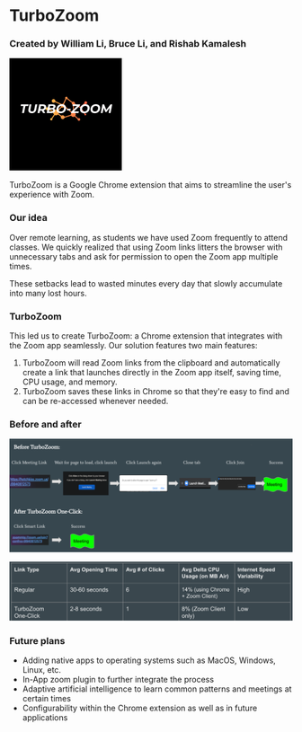 # TurboZoom
### Created by William Li, Bruce Li, and Rishab Kamalesh
![TurboZoom logo](Turbo-Zoom-Logo.png "TurboZoom logo")

TurboZoom is a Google Chrome extension that aims to streamline the user's experience with Zoom.

### Our idea

Over remote learning, as students we have used Zoom frequently to attend classes. We quickly realized that using Zoom links litters the browser with unnecessary tabs and ask for permission to open the Zoom app multiple times.

These setbacks lead to wasted minutes every day that slowly accumulate into many lost hours.

### TurboZoom

This led us to create TurboZoom: a Chrome extension that integrates with the Zoom app seamlessly. Our solution features two main features:
1. TurboZoom will read Zoom links from the clipboard and automatically create a link that launches directly in the Zoom app itself, saving time, CPU usage, and memory.
2. TurboZoom saves these links in Chrome so that they're easy to find and can be re-accessed whenever needed.

### Before and after
![Comparison](compare.png "comparison")

![Statistics](stats.png "statistics")

### Future plans

- Adding native apps to operating systems such as MacOS, Windows, Linux, etc.
- In-App zoom plugin to further integrate the process
- Adaptive artificial intelligence to learn common patterns and meetings at certain times
- Configurability within the Chrome extension as well as in future applications